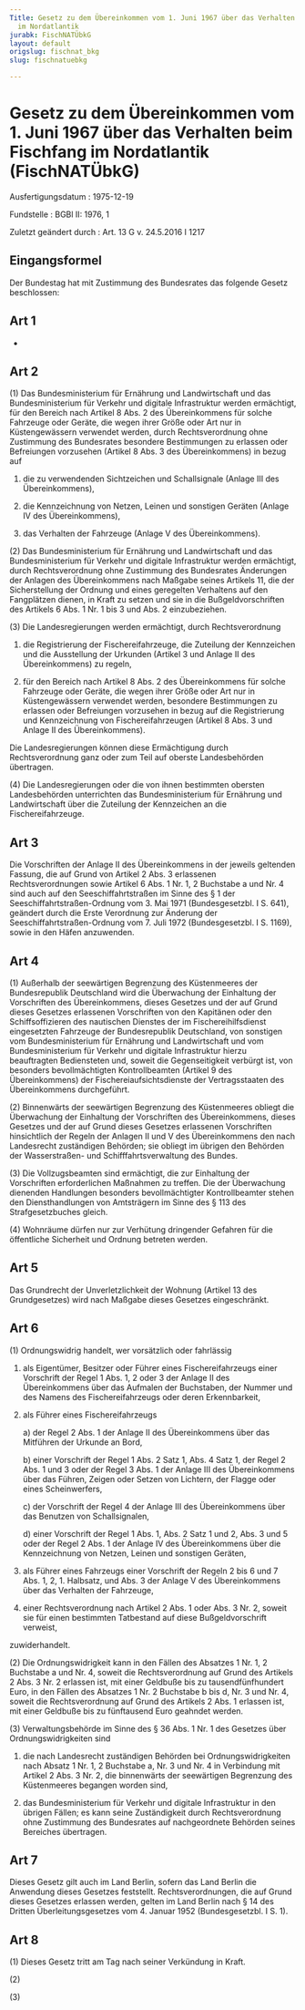 ```yaml
---
Title: Gesetz zu dem Übereinkommen vom 1. Juni 1967 über das Verhalten beim Fischfang
  im Nordatlantik
jurabk: FischNATÜbkG
layout: default
origslug: fischnat_bkg
slug: fischnatuebkg

---
```


# Gesetz zu dem Übereinkommen vom 1. Juni 1967 über das Verhalten beim Fischfang im Nordatlantik (FischNATÜbkG)

Ausfertigungsdatum
:   1975-12-19

Fundstelle
:   BGBl II: 1976, 1

Zuletzt geändert durch
:   Art. 13 G v. 24.5.2016 I 1217


## Eingangsformel

Der Bundestag hat mit Zustimmung des Bundesrates das folgende Gesetz
beschlossen:


## Art 1

-


## Art 2

(1) Das Bundesministerium für Ernährung und Landwirtschaft und das
Bundesministerium für Verkehr und digitale Infrastruktur werden
ermächtigt, für den Bereich nach Artikel 8 Abs. 2 des Übereinkommens
für solche Fahrzeuge oder Geräte, die wegen ihrer Größe oder Art nur
in Küstengewässern verwendet werden, durch Rechtsverordnung ohne
Zustimmung des Bundesrates besondere Bestimmungen zu erlassen oder
Befreiungen vorzusehen (Artikel 8 Abs. 3 des Übereinkommens) in bezug
auf

1.  die zu verwendenden Sichtzeichen und Schallsignale (Anlage III des
    Übereinkommens),


2.  die Kennzeichnung von Netzen, Leinen und sonstigen Geräten (Anlage IV
    des Übereinkommens),


3.  das Verhalten der Fahrzeuge (Anlage V des Übereinkommens).




(2) Das Bundesministerium für Ernährung und Landwirtschaft und das
Bundesministerium für Verkehr und digitale Infrastruktur werden
ermächtigt, durch Rechtsverordnung ohne Zustimmung des Bundesrates
Änderungen der Anlagen des Übereinkommens nach Maßgabe seines Artikels
11, die der Sicherstellung der Ordnung und eines geregelten Verhaltens
auf den Fangplätzen dienen, in Kraft zu setzen und sie in die
Bußgeldvorschriften des Artikels 6 Abs. 1 Nr. 1 bis 3 und Abs. 2
einzubeziehen.

(3) Die Landesregierungen werden ermächtigt, durch Rechtsverordnung

1.  die Registrierung der Fischereifahrzeuge, die Zuteilung der
    Kennzeichen und die Ausstellung der Urkunden (Artikel 3 und Anlage II
    des Übereinkommens) zu regeln,


2.  für den Bereich nach Artikel 8 Abs. 2 des Übereinkommens für solche
    Fahrzeuge oder Geräte, die wegen ihrer Größe oder Art nur in
    Küstengewässern verwendet werden, besondere Bestimmungen zu erlassen
    oder Befreiungen vorzusehen in bezug auf die Registrierung und
    Kennzeichnung von Fischereifahrzeugen (Artikel 8 Abs. 3 und Anlage II
    des Übereinkommens).



Die Landesregierungen können diese Ermächtigung durch Rechtsverordnung
ganz oder zum Teil auf oberste Landesbehörden übertragen.

(4) Die Landesregierungen oder die von ihnen bestimmten obersten
Landesbehörden unterrichten das Bundesministerium für Ernährung und
Landwirtschaft über die Zuteilung der Kennzeichen an die
Fischereifahrzeuge.


## Art 3

Die Vorschriften der Anlage II des Übereinkommens in der jeweils
geltenden Fassung, die auf Grund von Artikel 2 Abs. 3 erlassenen
Rechtsverordnungen sowie Artikel 6 Abs. 1 Nr. 1, 2 Buchstabe a und Nr.
4 sind auch auf den Seeschiffahrtstraßen im Sinne des § 1 der
Seeschiffahrtstraßen-Ordnung vom 3. Mai 1971 (Bundesgesetzbl. I S.
641), geändert durch die Erste Verordnung zur Änderung der
Seeschiffahrtstraßen-Ordnung vom 7. Juli 1972 (Bundesgesetzbl. I S.
1169), sowie in den Häfen anzuwenden.


## Art 4

(1) Außerhalb der seewärtigen Begrenzung des Küstenmeeres der
Bundesrepublik Deutschland wird die Überwachung der Einhaltung der
Vorschriften des Übereinkommens, dieses Gesetzes und der auf Grund
dieses Gesetzes erlassenen Vorschriften von den Kapitänen oder den
Schiffsoffizieren des nautischen Dienstes der im Fischereihilfsdienst
eingesetzten Fahrzeuge der Bundesrepublik Deutschland, von sonstigen
vom Bundesministerium für Ernährung und Landwirtschaft und vom
Bundesministerium für Verkehr und digitale Infrastruktur hierzu
beauftragten Bediensteten und, soweit die Gegenseitigkeit verbürgt
ist, von besonders bevollmächtigten Kontrollbeamten (Artikel 9 des
Übereinkommens) der Fischereiaufsichtsdienste der Vertragsstaaten des
Übereinkommens durchgeführt.

(2) Binnenwärts der seewärtigen Begrenzung des Küstenmeeres obliegt
die Überwachung der Einhaltung der Vorschriften des Übereinkommens,
dieses Gesetzes und der auf Grund dieses Gesetzes erlassenen
Vorschriften hinsichtlich der Regeln der Anlagen II und V des
Übereinkommens den nach Landesrecht zuständigen Behörden; sie obliegt
im übrigen den Behörden der Wasserstraßen- und Schifffahrtsverwaltung
des Bundes.

(3) Die Vollzugsbeamten sind ermächtigt, die zur Einhaltung der
Vorschriften erforderlichen Maßnahmen zu treffen. Die der Überwachung
dienenden Handlungen besonders bevollmächtigter Kontrollbeamter stehen
den Diensthandlungen von Amtsträgern im Sinne des § 113 des
Strafgesetzbuches gleich.

(4) Wohnräume dürfen nur zur Verhütung dringender Gefahren für die
öffentliche Sicherheit und Ordnung betreten werden.


## Art 5

Das Grundrecht der Unverletzlichkeit der Wohnung (Artikel 13 des
Grundgesetzes) wird nach Maßgabe dieses Gesetzes eingeschränkt.


## Art 6

(1) Ordnungswidrig handelt, wer vorsätzlich oder fahrlässig

1.  als Eigentümer, Besitzer oder Führer eines Fischereifahrzeugs einer
    Vorschrift der Regel 1 Abs. 1, 2 oder 3 der Anlage II des
    Übereinkommens über das Aufmalen der Buchstaben, der Nummer und des
    Namens des Fischereifahrzeugs oder deren Erkennbarkeit,


2.  als Führer eines Fischereifahrzeugs

    a)  der Regel 2 Abs. 1 der Anlage II des Übereinkommens über das Mitführen
        der Urkunde an Bord,


    b)  einer Vorschrift der Regel 1 Abs. 2 Satz 1, Abs. 4 Satz 1, der Regel 2
        Abs. 1 und 3 oder der Regel 3 Abs. 1 der Anlage III des Übereinkommens
        über das Führen, Zeigen oder Setzen von Lichtern, der Flagge oder
        eines Scheinwerfers,


    c)  der Vorschrift der Regel 4 der Anlage III des Übereinkommens über das
        Benutzen von Schallsignalen,


    d)  einer Vorschrift der Regel 1 Abs. 1, Abs. 2 Satz 1 und 2, Abs. 3 und 5
        oder der Regel 2 Abs. 1 der Anlage IV des Übereinkommens über die
        Kennzeichnung von Netzen, Leinen und sonstigen Geräten,





3.  als Führer eines Fahrzeugs einer Vorschrift der Regeln 2 bis 6 und 7
    Abs. 1, 2, 1. Halbsatz, und Abs. 3 der Anlage V des Übereinkommens
    über das Verhalten der Fahrzeuge,


4.  einer Rechtsverordnung nach Artikel 2 Abs. 1 oder Abs. 3 Nr. 2, soweit
    sie für einen bestimmten Tatbestand auf diese Bußgeldvorschrift
    verweist,



zuwiderhandelt.

(2) Die Ordnungswidrigkeit kann in den Fällen des Absatzes 1 Nr. 1, 2
Buchstabe a und Nr. 4, soweit die Rechtsverordnung auf Grund des
Artikels 2 Abs. 3 Nr. 2 erlassen ist, mit einer Geldbuße bis zu
tausendfünfhundert Euro, in den Fällen des Absatzes 1 Nr. 2 Buchstabe
b bis d, Nr. 3 und Nr. 4, soweit die Rechtsverordnung auf Grund des
Artikels 2 Abs. 1 erlassen ist, mit einer Geldbuße bis zu fünftausend
Euro geahndet werden.

(3) Verwaltungsbehörde im Sinne des § 36 Abs. 1 Nr. 1 des Gesetzes
über Ordnungswidrigkeiten sind

1.  die nach Landesrecht zuständigen Behörden bei Ordnungswidrigkeiten
    nach Absatz 1 Nr. 1, 2 Buchstabe a, Nr. 3 und Nr. 4 in Verbindung mit
    Artikel 2 Abs. 3 Nr. 2, die binnenwärts der seewärtigen Begrenzung des
    Küstenmeeres begangen worden sind,


2.  das Bundesministerium für Verkehr und digitale Infrastruktur in den
    übrigen Fällen; es kann seine Zuständigkeit durch Rechtsverordnung
    ohne Zustimmung des Bundesrates auf nachgeordnete Behörden seines
    Bereiches übertragen.





## Art 7

Dieses Gesetz gilt auch im Land Berlin, sofern das Land Berlin die
Anwendung dieses Gesetzes feststellt. Rechtsverordnungen, die auf
Grund dieses Gesetzes erlassen werden, gelten im Land Berlin nach § 14
des Dritten Überleitungsgesetzes vom 4. Januar 1952 (Bundesgesetzbl. I
S. 1).


## Art 8

(1) Dieses Gesetz tritt am Tag nach seiner Verkündung in Kraft.

(2)

(3)

